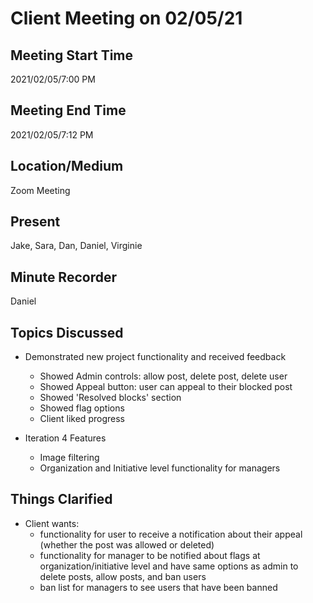 # Client Meeting on 02/05/21

## Meeting Start Time

2021/02/05/7:00 PM

## Meeting End Time

2021/02/05/7:12 PM

## Location/Medium

Zoom Meeting

## Present

Jake, Sara, Dan, Daniel, Virginie

## Minute Recorder

Daniel

## Topics Discussed

- Demonstrated new project functionality and received feedback
  - Showed Admin controls: allow post, delete post, delete user
  - Showed Appeal button: user can appeal to their blocked post
  - Showed 'Resolved blocks' section
  - Showed flag options
  - Client liked progress
  
- Iteration 4 Features
  - Image filtering
  - Organization and Initiative level functionality for managers

## Things Clarified
- Client wants:
  - functionality for user to receive a notification about their appeal (whether the post was allowed or deleted)
  - functionality for manager to be notified about flags at organization/initiative level and have same options as admin to delete posts, allow posts, and ban users
  - ban list for managers to see users that have been banned

